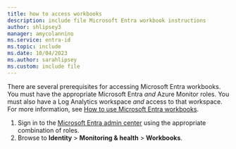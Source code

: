 ```yaml
---
title: how to access workbooks
description: include file Microsoft Entra workbook instructions
author: shlipsey3
manager: amycolannino
ms.service: entra-id
ms.topic: include
ms.date: 10/04/2023
ms.author: sarahlipsey
ms.custom: include file
---
```


There are several prerequisites for accessing Microsoft Entra workbooks. You must have the appropriate Microsoft Entra *and* Azure Monitor roles. You must also have a Log Analytics workspace *and* access to that workspace. For more information, see [How to use Microsoft Entra workbooks](~/identity/monitoring-health/howto-use-workbooks.md#prerequisites).

1. Sign in to the [Microsoft Entra admin center](https://entra.microsoft.com) using the appropriate combination of roles.
1. Browse to **Identity** > **Monitoring & health** > **Workbooks**.
